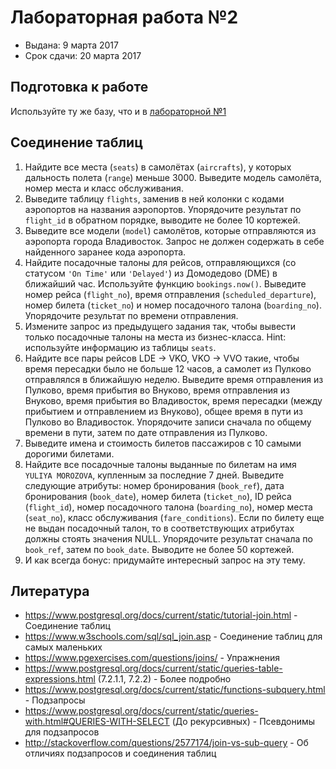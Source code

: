 # Лабораторная работа №2

* Выдана: 9 марта 2017
* Срок сдачи: 20 марта 2017

## Подготовка к работе
Используйте ту же базу, что и в [лабораторной №1](./labs/01.md)

## Соединение таблиц
1. Найдите все места (`seats`) в самолётах (`aircrafts`), у которых дальность полета (`range`) меньше 3000. Выведите модель самолёта, номер места и класс обслуживания.
1. Выведите таблицу `flights`, заменив в ней колонки с кодами аэропортов на названия аэропортов. Упорядочите результат по `flight_id` в обратном порядке, выводите не более 10 кортежей.
1. Выведите все модели (`model`) самолётов, которые отправляются из аэропорта города Владивосток. Запрос не должен содержать в себе найденного заранее кода аэропорта.
1. Найдите посадочные талоны для рейсов, отправляющихся (со статусом `'On Time'` или `'Delayed'`) из Домодедово (DME) в ближайший час. Используйте функцию `bookings.now()`. Выведите номер рейса (`flight_no`), время отправления (`scheduled_departure`), номер билета (`ticket_no`) и номер посадочного талона (`boarding_no`). Упорядочите результат по времени отправления.
1. Измените запрос из предыдущего задания так, чтобы вывести только посадочные талоны на места из бизнес-класса. Hint: используйте информацию из таблицы `seats`.
1. Найдите все пары рейсов LDE -> VKO, VKO -> VVO такие, чтобы время пересадки было не больше 12 часов, а самолет из Пулково отправлялся в ближайшую неделю. Выведите время отправления из Пулково, время прибытия во Внуково, время отправления из Внуково, время прибытия во Владивосток, время пересадки (между прибытием и отправлением из Внуково), общее время в пути из Пулково во Владивосток. Упорядочите записи сначала по общему времени в пути, затем по дате отправления из Пулково.
1. Выведите имена и стоимость билетов пассажиров с 10 самыми дорогими билетами.
1. Найдите все посадочные талоны выданные по билетам на имя `YULIYA MOROZOVA`, купленным за последние 7 дней. Выведите следующие атрибуты: номер бронирования (`book_ref`), дата бронирования (`book_date`), номер билета (`ticket_no`), ID рейса (`flight_id`), номер посадочного талона (`boarding_no`), номер места (`seat_no`), класс обслуживания (`fare_conditions`). Если по билету еще не выдан посадочный талон, то в соответствующих атрибутах должны стоять значения NULL. Упорядочите результат сначала по `book_ref`, затем по `book_date`. Выводите не более 50 кортежей.
1. И как всегда бонус: придумайте интересный запрос на эту тему.

## Литература
* https://www.postgresql.org/docs/current/static/tutorial-join.html - Соединение таблиц
* https://www.w3schools.com/sql/sql_join.asp - Соединение таблиц для самых маленьких
* https://www.pgexercises.com/questions/joins/ - Упражнения
* https://www.postgresql.org/docs/current/static/queries-table-expressions.html (7.2.1.1, 7.2.2) - Более подробно
* https://www.postgresql.org/docs/current/static/functions-subquery.html - Подзапросы
* https://www.postgresql.org/docs/current/static/queries-with.html#QUERIES-WITH-SELECT (До рекурсивных) - Псевдонимы для подзапросов
* http://stackoverflow.com/questions/2577174/join-vs-sub-query - Об отличиях подзапросов и соединения таблиц
